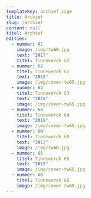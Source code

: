 ```yaml
---
templateKey: archief-page
title: Archief
slug: /archief
content: null
titel: Archief
edities:
  - nummer: 61
    image: /img/tw60.jpg
    text: "2017"
    titel: Tinnewerck 61
  - nummer: 62
    titel: Tinnewerck 62
    text: "2018"
    image: /img/cover-tw65.jpg
  - nummer: 63
    titel: Tinnewerck 63
    text: "2018"
    image: /img/cover-tw65.jpg
  - nummer: 64
    titel: Tinnewerck 64
    text: "2019"
    image: /img/cover-tw65.jpg
  - nummer: 60
    titel: Tinnewerck 60
    text: "2017"
    image: /img/tw60.jpg
  - nummer: 65
    titel: Tinnewerck 65
    text: "2019"
    image: /img/cover-tw65.jpg
  - nummer: 66
    titel: Tinnewerck 66
    image: /img/cover-tw65.jpg
---
```


